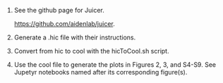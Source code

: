 1. See the github page for Juicer.

   https://github.com/aidenlab/juicer.  

4. Generate a .hic file with their instructions.  

5. Convert from hic to cool with the hicToCool.sh script.  

6. Use the cool file to generate the plots in Figures 2, 3, and S4-S9. See Jupetyr notebooks named after its corresponding figure(s).
